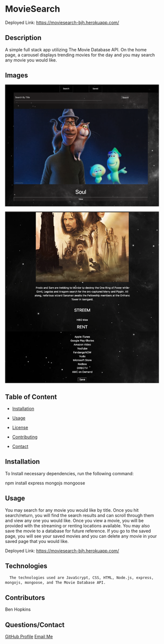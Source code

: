 
  # MovieSearch

  Deployed Link: https://moviesearch-bjh.herokuapp.com/

  ## Description

  A simple full stack app utilizing The Movie Database API. On the home page, a carousel displays trending movies for the day and you may search any movie you would like.

  ## Images

  <img src="1.png"></img>

  <img src="2.png"></img>

  
  ## Table of Content

  * [Installation](#installation)

  * [Usage](#usage)

  * [License](#license)

  * [Contributing](#contributors)

  * [Contact](#questions/contact)

  ## Installation

  To Install necessary dependencies, run the following command:
  
  npm install express mongojs mongoose

  ## Usage

  You may search for any movie you would like by title. Once you hit search/return, you will find the search results and can scroll through them and view any one you would like. Once you view a movie, you will be provided with the streaming or renting locations available. You may also save the movie to a database for future reference. If you go to the saved page, you will see your saved movies and you can delete any movie in your saved page that you would like.

  Deployed Link: https://moviesearch-bjh.herokuapp.com/
  
  ## Technologies

      The technologies used are JavaScrypt, CSS, HTML, Node.js, express, mongojs, mongoose, and The Movie Database API.

  ## Contributors

  Ben Hopkins

  ## Questions/Contact

  <a href="https://github.com/bh007183">GitHub Profile</a>
  <a href="mailto:bjhops17@gmail.com"> Email Me</a>
  
  



  